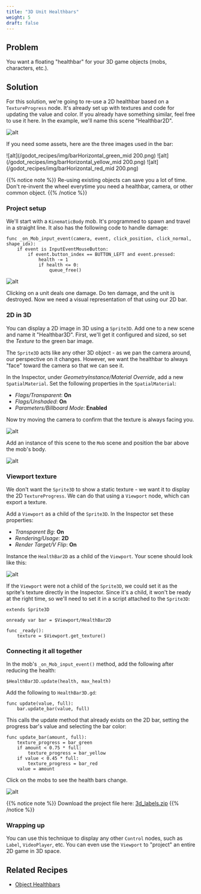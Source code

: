 ```yaml
---
title: "3D Unit Healthbars"
weight: 5
draft: false
---
```


## Problem

You want a floating "healthbar" for your 3D game objects (mobs, characters, etc.).

## Solution

For this solution, we're going to re-use a 2D healthbar based on a `TextureProgress` node. It's already set up with textures and code for updating the value and color. If you already have something similar, feel free to use it here. In the example, we'll name this scene "Healthbar2D".

![alt](/godot_recipes/img/healthbar_example.gif)

If you need some assets, here are the three images used in the bar:

![alt](/godot_recipes/img/barHorizontal_green_mid 200.png)
![alt](/godot_recipes/img/barHorizontal_yellow_mid 200.png)
![alt](/godot_recipes/img/barHorizontal_red_mid 200.png)

{{% notice note %}}
Re-using existing objects can save you a lot of time. Don't re-invent the wheel everytime you need a healthbar, camera, or other common object.
{{% /notice %}}

### Project setup

We'll start with a `KinematicBody` mob. It's programmed to spawn and travel in a straight line. It also has the following code to handle damage:

```gdscript
func _on_Mob_input_event(camera, event, click_position, click_normal, shape_idx):
    if event is InputEventMouseButton:
        if event.button_index == BUTTON_LEFT and event.pressed:
            health -= 1
            if health <= 0:
                queue_free()
```

![alt](/godot_recipes/img/3d_bars01.gif)

Clicking on a unit deals one damage. Do ten damage, and the unit is destroyed. Now we need a visual representation of that using our 2D bar.

### 2D in 3D

You can display a 2D image in 3D using a `Sprite3D`. Add one to a new scene and name it "Healthbar3D". First, we'll get it configured and sized, so set the _Texture_ to the green bar image.

The `Sprite3D` acts like any other 3D object - as we pan the camera around, our perspective on it changes. However, we want the healthbar to always "face" toward the camera so that we can see it.

In the Inspector, under _GeometryInstance/Material Override_, add a new `SpatialMaterial`. Set the following properties in the `SpatialMaterial`:

- _Flags/Transparent_: **On**
- _Flags/Unshaded_: **On**
- _Parameters/Billboard Mode_: **Enabled**

Now try moving the camera to confirm that the texture is always facing you.

![alt](/godot_recipes/img/3d_bars02.gif)

Add an instance of this scene to the `Mob` scene and position the bar above the mob's body.

![alt](/godot_recipes/img/3d_bars04.png)

### Viewport texture

We don't want the `Sprite3D` to show a static texture - we want it to display the 2D `TextureProgress`. We can do that using a `Viewport` node, which can export a texture.

Add a `Viewport` as a child of the `Sprite3D`. In the Inspector set these properties:

- _Transparent Bg_: **On**
- _Rendering/Usage_: **2D**
- _Render Target/V Flip_: **On**

Instance the `HealthBar2D` as a child of the `Viewport`. Your scene should look like this:

![alt](/godot_recipes/img/3d_bars03.png)

If the `Viewport` were not a child of the `Sprite3D`, we could set it as the sprite's texture directly in the Inspector. Since it's a child, it won't be ready at the right time, so we'll need to set it in a script attached to the `Sprite3D`:

```gdscript
extends Sprite3D

onready var bar = $Viewport/HealthBar2D

func _ready():
    texture = $Viewport.get_texture()
```

### Connecting it all together

In the mob's `_on_Mob_input_event()` method, add the following after reducing the health:

```gdscript
$HealthBar3D.update(health, max_health)
```

Add the following to `HealthBar3D.gd`:

```gdscript
func update(value, full):
    bar.update_bar(value, full)
```

This calls the update method that already exists on the 2D bar, setting the progress bar's value and selecting the bar color:

```gdscript
func update_bar(amount, full):
    texture_progress = bar_green
    if amount < 0.75 * full:
        texture_progress = bar_yellow
    if value < 0.45 * full:
        texture_progress = bar_red
    value = amount
```

Click on the mobs to see the health bars change.

![alt](/godot_recipes/img/3d_bars05.gif)

{{% notice note %}}
Download the project file here: [3d_labels.zip](/godot_recipes/files/3d_labels.zip)
{{% /notice %}}

### Wrapping up

You can use this technique to display any other `Control` nodes, such as `Label`, `VideoPlayer`, etc. You can even use the `Viewport` to "project" an entire 2D game in 3D space.

## Related Recipes

- [Object Healthbars](/godot_recipes/ui/unit_healthbar/)